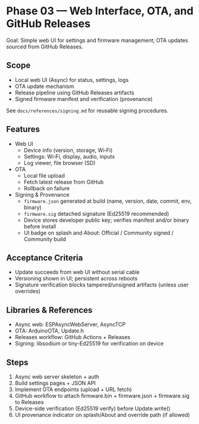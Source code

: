 # Phase 03 — Web Interface, OTA, and GitHub Releases

Goal: Simple web UI for settings and firmware management; OTA updates sourced from GitHub Releases.

## Scope
- Local web UI (Async) for status, settings, logs
- OTA update mechanism
- Release pipeline using GitHub Releases artifacts
- Signed firmware manifest and verification (provenance)

See `docs/references/signing.md` for reusable signing procedures.

## Features
- Web UI
  - Device info (version, storage, Wi‑Fi)
  - Settings: Wi‑Fi, display, audio, inputs
  - Log viewer, file browser (SD)
- OTA
  - Local file upload
  - Fetch latest release from GitHub
  - Rollback on failure
- Signing & Provenance
  - `firmware.json` generated at build (name, version, date, commit, env, binary)
  - `firmware.sig` detached signature (Ed25519 recommended)
  - Device stores developer public key; verifies manifest and/or binary before install
  - UI badge on splash and About: Official / Community signed / Community build

## Acceptance Criteria
- Update succeeds from web UI without serial cable
- Versioning shown in UI; persistent across reboots
- Signature verification blocks tampered/unsigned artifacts (unless user overrides)

## Libraries & References
- Async web: ESPAsyncWebServer, AsyncTCP
- OTA: ArduinoOTA, Update.h
- Releases workflow: GitHub Actions + Releases
- Signing: libsodium or tiny-Ed25519 for verification on device

## Steps
1. Async web server skeleton + auth
2. Build settings pages + JSON API
3. Implement OTA endpoints (upload + URL fetch)
4. GitHub workflow to attach firmware.bin + firmware.json + firmware.sig to Releases
5. Device-side verification (Ed25519 verify) before Update.write()
6. UI provenance indicator on splash/About and override path (if allowed)
